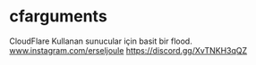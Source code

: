 # cfarguments
CloudFlare Kullanan sunucular için basit bir flood.
www.instagram.com/erseljoule
https://discord.gg/XvTNKH3qQZ
